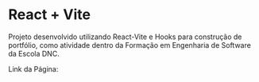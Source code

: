 # React + Vite

Projeto desenvolvido utilizando React-Vite e Hooks para construção de portfólio, como atividade dentro da Formação em Engenharia de Software da Escola DNC.

Link da Página:
